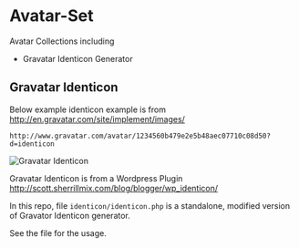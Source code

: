Avatar-Set
==========

Avatar Collections including

  * Gravatar Identicon Generator

Gravatar Identicon
------------------

Below example identicon example is from http://en.gravatar.com/site/implement/images/

``http://www.gravatar.com/avatar/1234560b479e2e5b48aec07710c08d50?d=identicon`` 

![Gravatar Identicon](http://www.gravatar.com/avatar/1234560b479e2e5b48aec07710c08d50?d=identicon)

Gravatar Identicon is from a Wordpress Plugin http://scott.sherrillmix.com/blog/blogger/wp_identicon/

In this repo, file `identicon/identicon.php` is a standalone, modified version of Gravator Identicon generator.

See the file for the usage.
